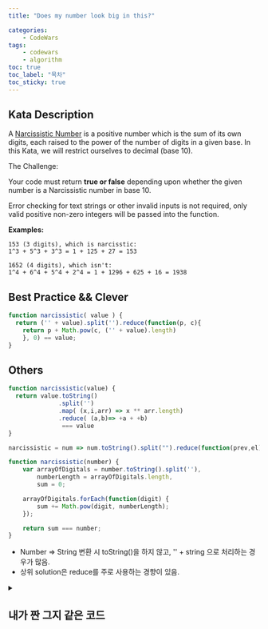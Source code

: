 ```yaml
---
title: "Does my number look big in this?"

categories:
    - CodeWars
tags:
    - codewars
    - algorithm
toc: true
toc_label: "목차"
toc_sticky: true
---
```

## Kata Description

A [Narcissistic Number](https://en.wikipedia.org/wiki/Narcissistic_number) is a positive number which is the sum of its own digits, each raised to the power of the number of digits in a given base. In this Kata, we will restrict ourselves to decimal (base 10).

The Challenge:

Your code must return **true or false** depending upon whether the given number is a Narcissistic number in base 10.

Error checking for text strings or other invalid inputs is not required, only valid positive non-zero integers will be passed into the function.

**Examples:**

```
153 (3 digits), which is narcisstic:
1^3 + 5^3 + 3^3 = 1 + 125 + 27 = 153

1652 (4 digits), which isn't:
1^4 + 6^4 + 5^4 + 2^4 = 1 + 1296 + 625 + 16 = 1938
```

## Best Practice && Clever

```javascript
function narcissistic( value ) {
  return ('' + value).split('').reduce(function(p, c){
    return p + Math.pow(c, ('' + value).length)
    }, 0) == value;
}
```

## Others

```javascript
function narcissistic(value) {
  return value.toString()
              .split('')
              .map( (x,i,arr) => x ** arr.length)
              .reduce( (a,b)=> +a + +b) 
               === value
}

narcissistic = num => num.toString().split("").reduce(function(prev,el) { return prev + Math.pow(el, String(num).length)},0)  == num;

function narcissistic(number) {
    var arrayOfDigitals = number.toString().split(''),
        numberLength = arrayOfDigitals.length,
        sum = 0;

    arrayOfDigitals.forEach(function(digit) {
        sum += Math.pow(digit, numberLength);
    });

    return sum === number;
}
```



* Number => String 변환 시 toString()을 하지 않고, '' + string 으로 처리하는 경우가 많음.
* 상위 solution은 reduce를 주로 사용하는 경향이 있음. 

<details>
    <summary>
        <h2>내가 짠 그지 같은 코드</h2>
    </summary>
    <div markdown="1">
심히 부끄럽지만 남겨놓는다..
<pre>
function narcissistic(value) {
  value = value.toString();
  let calc = 0;
  for(i=0;i＜value.length;i++){
    calc += Math.pow(value[i],value.length)
  }
  return value == calc
}
</pre>
</div>
</details>




